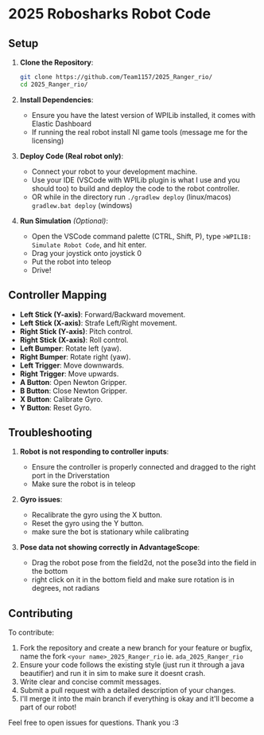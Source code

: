 # 2025 Robosharks Robot Code

## Setup

1. **Clone the Repository**:
   ```bash
   git clone https://github.com/Team1157/2025_Ranger_rio/
   cd 2025_Ranger_rio/
   ```

2. **Install Dependencies**:
   - Ensure you have the latest version of WPILib installed, it comes with Elastic Dashboard
   - If running the real robot install NI game tools (message me for the licensing) 

3. **Deploy Code (Real robot only)**:
   - Connect your robot to your development machine.
   - Use your IDE (VSCode with WPILib plugin is what I use and you should too) to build and deploy the code to the robot controller.
   - OR while in the directory run `./gradlew deploy` (linux/macos) `gradlew.bat deploy` (windows)

4. **Run Simulation** *(Optional)*:
   - Open the VSCode command palette (CTRL, Shift, P), type `>WPILIB: Simulate Robot Code`, and hit enter.
   - Drag your joystick onto joystick 0
   - Put the robot into teleop
   - Drive!

## Controller Mapping

- **Left Stick (Y-axis)**: Forward/Backward movement.
- **Left Stick (X-axis)**: Strafe Left/Right movement.
- **Right Stick (Y-axis)**: Pitch control.
- **Right Stick (X-axis)**: Roll control.
- **Left Bumper**: Rotate left (yaw).
- **Right Bumper**: Rotate right (yaw).
- **Left Trigger**: Move downwards.
- **Right Trigger**: Move upwards.
- **A Button**: Open Newton Gripper.
- **B Button**: Close Newton Gripper.
- **X Button**: Calibrate Gyro.
- **Y Button**: Reset Gyro.

## Troubleshooting

1. **Robot is not responding to controller inputs**:
   - Ensure the controller is properly connected and dragged to the right port in the Driverstation
   - Make sure the robot is in teleop
     
3. **Gyro issues**:
   - Recalibrate the gyro using the X button.
   - Reset the gyro using the Y button.
   - make sure the bot is stationary while calibrating

5. **Pose data not showing correctly in AdvantageScope**:
   - Drag the robot pose from the field2d, not the pose3d into the field in the bottom
   - right click on it in the bottom field and make sure rotation is in degrees, not radians

## Contributing
To contribute:

1. Fork the repository and create a new branch for your feature or bugfix, name the fork `<your name>_2025_Ranger_rio` ie. `ada_2025_Ranger_rio`
2. Ensure your code follows the existing style (just run it through a java beautifier) and run it in sim to make sure it doesnt crash.
3. Write clear and concise commit messages.
4. Submit a pull request with a detailed description of your changes.
5. I'll merge it into the main branch if everything is okay and it'll become a part of our robot!

Feel free to open issues for questions. Thank you :3

